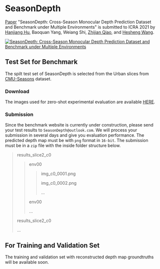 # SeasonDepth
[Paper](https://arxiv.org/pdf/2011.04408.pdf) "SeasonDepth: Cross-Season Monocular Depth Prediction Dataset and Benchmark under Multiple Environments" is submitted to ICRA 2021 by [Hanjiang Hu](https://hanjianghu.github.io/), Baoquan Yang, Weiang Shi, [Zhijian Qiao](https://github.com/qiaozhijian), and [Hesheng Wang](https://scholar.google.com/citations?user=q6AY9XsAAAAJ&hl=zh-CN).

[![SeasonDepth: Cross-Season Monocular Depth Prediction Dataset and Benchmark under Multiple Environments](https://res.cloudinary.com/marcomontalbano/image/upload/v1604928935/video_to_markdown/images/youtube--I2d4_wE4axs-c05b58ac6eb4c4700831b2b3070cd403.jpg)](https://youtu.be/I2d4_wE4axs "SeasonDepth: Cross-Season Monocular Depth Prediction Dataset and Benchmark under Multiple Environments")

## Test Set for Benchmark
The spilt test set of SeasonDepth is selected from the Urban slices from [CMU-Seasons](https://www.visuallocalization.net/datasets) dataset.
### Download
The images used for zero-shot experimental evaluation are available [HERE](https://drive.google.com/file/d/1UBe9K69Cjmq0m206UD2-uI4gosAJ16UA/view?usp=sharing).
### Submission
Since the benchmark website is currently under construction, please send your test results to `SeasonDepth@outlook.com`. We will process your submission in several days and give you evaluation performance.
The predicted depth map must be with `png` format in `16-bit`. The submission must be in a `zip` file with the inside folder structure below.
> results_slice2_c0
>> env00
>>> img_c0_0001.png
>>>
>>> img_c0_0002.png
>>>
>>> ...
>>
>> env00
>>
>> ...
>
> results_slice2_c0
>
> ...

## For Training and Validation Set
The training and validation set with reconstructed depth map groundtruths will be available soon.
